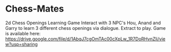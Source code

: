 # Chess-Mates
 2d Chess Openings Learning Game
 Interact with 3 NPC's Hou, Anand and Garry to learn 3 different chess openings via dialogue.
 Extract to play.
 Game is available here:
https://drive.google.com/file/d/1AbqJ7cgOmTAc00cXpLw_1R7DoRHvnZli/view?usp=sharing
